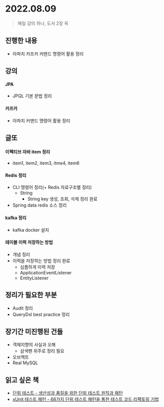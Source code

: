 # 2022.08.09
> 매일 강의 하나, 도서 2장 꼭

## 진행한 내용

- 아파치 카프카 커맨드 명령어 활용 정리

## 강의

#### JPA

- JPQL 기본 문법 정리

#### 카프카

- 아파치 커맨드 명령어 활용 정리

## 글또

#### 이펙티브 자바 item 정리

- item1, item2, item3, itme4, item6

#### Redis 정리

- CLI 명령어 정리(+ Redis 자료구조별 정리)
	- String
		- String key 생성, 조회, 삭제 정리 완료
- Spring data redis 소스 정리

#### kafka 정리

- kafka docker 설치

#### 테이블 이력 저장하는 방법

- 개념 정리
- 이력을 저장하는 방법 정리 완료
	- 심플하게 이력 저장
	- ApplicationEventListener
	- EntityListener

## 정리가 필요한 부분

- Audit 정리
- QueryDsl best practice 정리

## 장기간 미진행된 건들

- 객체지향의 사실과 오해
	- 삼색펜 위주로 정리 필요
- 오브젝트
- Real MySQL

## 읽고 싶은 책

- [단위 테스트 - 생산성과 품질을 위한 단위 테스트 원칙과 패턴](http://www.yes24.com/Product/Goods/104084175)
- [xUnit 테스트 패턴 - 68가지 단위 테스트 패턴을 통한 테스트 코드 리팩토링 기법](http://www.yes24.com/Product/Goods/3720055)
